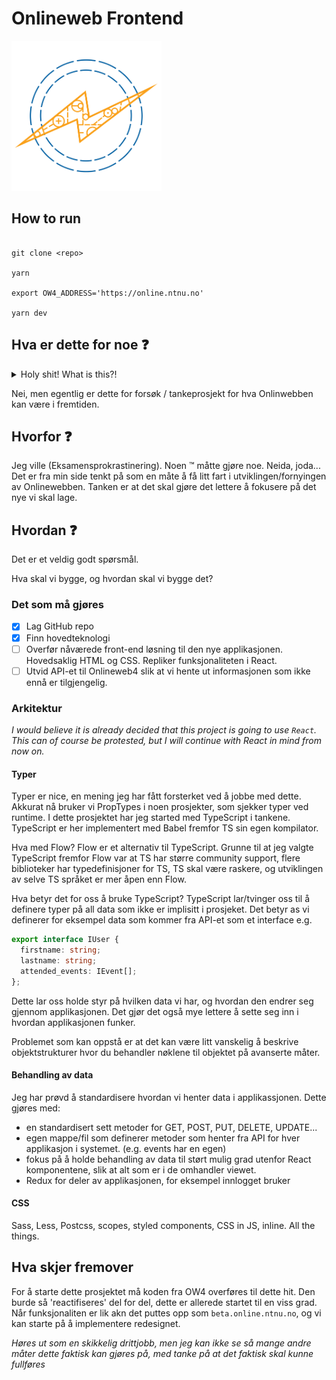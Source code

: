 # Onlineweb Frontend

<img src="src/common/img/owf-logo.png?raw=true" width="240">

## How to run

```

git clone <repo>

yarn

export OW4_ADDRESS='https://online.ntnu.no'

yarn dev
```

## Hva er dette for noe :question:

<details><summary>Holy shit! What is this?!</summary>
<p>
  
Forged in God very flames,\
Do mine eyes, tell me lies?\
A new Dotkom project!\
\
Time is nigh! I must fly!\
Venture forth on mye quest,\
Goodbye Splash, goodbye Grades*,\
And goodbye S-D-F!\
\
I'll be off, Notiwall!\
Catch you later AMaCS!\
I'll be gone, Nibble2!\
I'm no longer your fool!\
\
Monoliths filled the gap while I waited to commit,\
The adventure of our lifes, now the frontend has split!

</p>
</details>

Nei, men egentlig er dette for forsøk / tankeprosjekt for hva Onlinwebben kan være i fremtiden.

## Hvorfor :question:

Jeg ville (Eksamensprokrastinering). Noen :tm: måtte gjøre noe.
Neida, joda... Det er fra min side tenkt på som en måte å få litt fart i utviklingen/fornyingen av Onlinewebben.
Tanken er at det skal gjøre det lettere å fokusere på det nye vi skal lage.

## Hvordan :question:

Det er et veldig godt spørsmål.

Hva skal vi bygge, og hvordan skal vi bygge det?

### Det som må gjøres

- [x] Lag GitHub repo
- [x] Finn hovedteknologi
- [ ] Overfør nåværede front-end løsning til den nye applikasjonen. Hovedsaklig HTML og CSS. Repliker funksjonaliteten i React.
- [ ] Utvid API-et til Onlineweb4 slik at vi hente ut informasjonen som ikke ennå er tilgjengelig.

### Arkitektur

*I would believe it is already decided that this project is going to use `React`. This can of course be protested, but I will continue with React in mind from now on.*

#### Typer

Typer er nice, en mening jeg har fått forsterket ved å jobbe med dette.
Akkurat nå bruker vi PropTypes i noen prosjekter, som sjekker typer ved runtime.
I dette prosjektet har jeg started med TypeScript i tankene.
TypeScript er her implementert med Babel fremfor TS sin egen kompilator.

Hva med Flow?
Flow er et alternativ til TypeScript.
Grunne til at jeg valgte TypeScript fremfor Flow var at TS har større community support, flere biblioteker har typedefinisjoner for TS, TS skal være raskere, og utviklingen av selve TS språket er mer åpen enn Flow.

Hva betyr det for oss å bruke TypeScript?
TypeScript lar/tvinger oss til å definere typer på all data som ikke er implisitt i prosjeket.
Det betyr as vi definerer for eksempel data som kommer fra API-et som et interface e.g. 
``` TypeScript
export interface IUser {
  firstname: string;
  lastname: string;
  attended_events: IEvent[];
};
```
Dette lar oss holde styr på hvilken data vi har, og hvordan den endrer seg gjennom applikasjonen.
Det gjør det også mye lettere å sette seg inn i hvordan applikasjonen funker.

Problemet som kan oppstå er at det kan være litt vanskelig å beskrive objektstrukturer hvor du behandler nøklene til objektet på avanserte måter.

#### Behandling av data

Jeg har prøvd å standardisere hvordan vi henter data i applikassjonen.
Dette gjøres med:
- en standardisert sett metoder for GET, POST, PUT, DELETE, UPDATE...
- egen mappe/fil som definerer metoder som henter fra API for hver applikasjon i systemet. (e.g. events har en egen)
- fokus på å holde behandling av data til størt mulig grad utenfor React komponentene, slik at alt som er i de omhandler viewet.
- Redux for deler av applikasjonen, for eksempel innlogget bruker

#### CSS

Sass, Less, Postcss, scopes, styled components, CSS in JS, inline. All the things.

## Hva skjer fremover

For å starte dette prosjektet må koden fra OW4 overføres til dette hit.
Den burde så 'reactifiseres' del for del, dette er allerede startet til en viss grad.
Når funksjonaliten er lik akn det puttes opp som `beta.online.ntnu.no`, og vi kan starte på å implementere redesignet.

*Høres ut som en skikkelig drittjobb, men jeg kan ikke se så mange andre måter dette faktisk kan gjøres på, med tanke på at det faktisk skal kunne fullføres*

